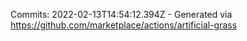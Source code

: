 Commits: 2022-02-13T14:54:12.394Z - Generated via https://github.com/marketplace/actions/artificial-grass
<br>

